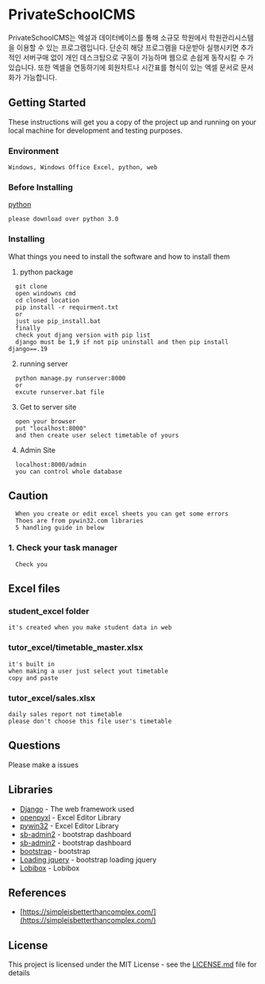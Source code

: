 
# PrivateSchoolCMS
PrivateSchoolCMS는 엑설과 데이터베이스를 통해 소규모 학원에서 학원관리시스템을 이용할 수 있는 프로그램입니다. 단순히 해당 프로그램을 다운받아 실행시키면 추가적인 서버구매 없이 개인 데스크탑으로 구동이 가능하며 웹으로 손쉽게 동작시킬 수 가 있습니다. 또한 엑셀을 연동하기에 회원차트나 시간표를 형식이 있는 엑셀 문서로 문서화가 가능합니다.

## Getting Started    
These instructions will get you a copy of the project up and running on your local machine for development and testing purposes. 
###   Environment
```
Windows, Windows Office Excel, python, web   
```
### Before Installing 
[python](https://www.python.org/downloads/)   
```
please download over python 3.0   
```
### Installing

What things you need to install the software and how to install them

1. python package
```
  git clone 
  open windowns cmd
  cd cloned location
  pip install -r requirment.txt
  or
  just use pip_install.bat
  finally
  check yout djang version with pip list
  django must be 1,9 if not pip uninstall and then pip install django==.19 
  ```      
2. running server
```
  python manage.py runserver:8000
  or
  excute runserver.bat file
  ``` 
3. Get to server site
```
  open your browser
  put "localhost:8000"
  and then create user select timetable of yours
  ```
4. Admin Site
```
  localhost:8000/admin
  you can control whole database
  ```     

## Caution
```
  When you create or edit excel sheets you can get some errors
  Thoes are from pywin32.com libraries
  5 handling guide in below
  ``` 
  ### 1. Check your task manager
```
  Check you
  ``` 
## Excel files
### student_excel folder
```
it's created when you make student data in web
```
### tutor_excel/timetable_master.xlsx
```
it's built in
when making a user just select yout timetable
copy and paste
```
### tutor_excel/sales.xlsx
```
daily sales report not timetable 
please don't choose this file user's timetable
```
## Questions
Please make a issues

## Libraries
* [Django](https://www.djangoproject.com/) - The web framework used
* [openpyxl](https://openpyxl.readthedocs.io/en/stable/) - Excel Editor Library
* [pywin32](https://pypi.org/project/pywin32/) - Excel Editor Library
* [sb-admin2](https://github.com/code-geek/sbadmin-django) - bootstrap dashboard
* [sb-admin2](https://startbootstrap.com/template-overviews/sb-admin-2/) - bootstrap dashboard
* [bootstrap](http://getbootstrap.com/) - bootstrap
* [Loading jquery](https://www.jqueryscript.net/loading/jQuery-Plugin-To-Handle-CSS3-Powered-Spinners-Loaders-Loading-js.html) - bootstrap loading jquery
* [Lobibox](http://lobianijs.com/site/lobibox) - Lobibox

## References
* [https://simpleisbetterthancomplex.com/](https://simpleisbetterthancomplex.com/)

## License

This project is licensed under the MIT License - see the [LICENSE.md](LICENSE.md) file for details
